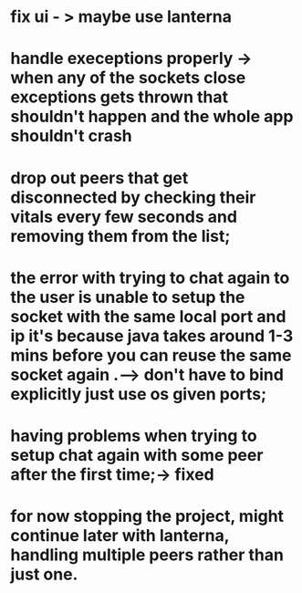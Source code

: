 # fix ui - > maybe use lanterna

# handle execeptions properly -> when any of the sockets close exceptions gets thrown that shouldn't happen and the whole app shouldn't crash
# drop out peers that get disconnected by checking their vitals every few seconds and removing them from the list;
# the error with trying to chat again to the user is unable to setup the socket with the same local port and ip it's because java takes around 1-3 mins before you can reuse the same socket again .--> don't have to bind explicitly just use os given ports;
# having problems when trying to setup chat again with some peer after the first time;-> fixed
# for now stopping the project, might continue later with lanterna, handling multiple peers rather than just one.
